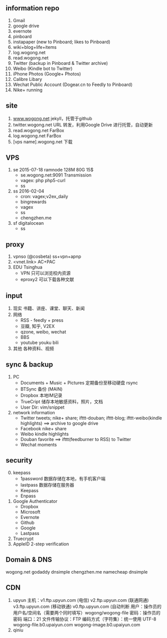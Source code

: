 ## information repo
1. Gmail
2. google drive
2. evernote
3. pinboard
4. instapaper (new to Pinboard; likes to Pinboard)
4. wiki+blog+life+items
5. log.wogong.net
6. read.wogong.net
7. Twitter (backup in Pinboard & Twitter archive)
8. Weibo (Kindle bot to Twitter)
9. iPhone Photos (Google+ Photos)
10. Calibre Libary
11. Wechat Public Account (Dogear.cn to Feedly to Pinboard)
12. Nike+ running

## site
1. www.wogong.net  jekyll，托管于github
2. twitter.wogong.net URL 转发，利用Google Drive 进行托管，自动更新
3. read.wogong.net FarBox
4. log.wogong.net FarBox
5. [vps name].wogong.net 下载

## VPS
1. se 2015-07-18 ramnode 128M 80G 15$
    - se.wogong.net:9091 Transmission
    - vagex: php php5-curl
    - ss
2. ss 2016-02-04
    - cron: vagex;v2ex_daily
    - bingrewards
    - vagex
    - ss
    - chengzhen.me
3. sf digitalocean
    - ss

## proxy
1. vpnso (@cosbeta) ss+vpn+apnp
2. <vnet.link> AC+PAC
3. EDU Tsinghua  
    * VPN 只可以浏览校内资源
    * eproxy2 可以下载各种文献

## input
1. 现实
   书籍、讲座、课堂、聊天、新闻
2. 网络
      - RSS - feedly + press
      - 豆瓣, 知乎, V2EX
      - qzone, weibo, wechat
      - BBS
      - youtube youku bili
3. 其他
   各种资料、视频

## sync & backup
1. PC
      - Documents + Music + Pictures 定期备份至移动硬盘 rsync
      - BTSync 备份 (MAIN)
      - Dropbox 本地IM记录
      - TrueCript 储存本地敏感资料，照片，文档
      - User Dir: vim/snippet
2. network information
      - Twitter tweets; nike+ share; ifttt-douban; ifttt-blog; ifttt-weibo(kindle highlights) ==> archive to google drive
      - Facebook nike+ share
      - Weibo kindle highlights
      - Douban favorite ==> ifttt(feedburner to RSS) to Twitter
      - Wechat moments


## security
0. keepass
   - 1password 数据存储在本地，有手机客户端
   - lastpass 数据存储在服务器
   - Keepass
   - Enpass
1. Google Authenticator
    - Dropbox
    - Microsoft
    - Evernote
    - Github
    - Google
    - Lastpass
2. Truecrypt
3. AppleID 2-step verification

## Domain & DNS
wogong.net godaddy dnsimple
chengzhen.me namecheap dnsimple

## CDN
1. upyun
主机：v1.ftp.upyun.com (电信) v2.ftp.upyun.com (联通网通) v3.ftp.upyun.com (移动铁通) v0.ftp.upyun.com (自动判断
用户：操作员的用户名/空间名（需要两个同时填写）wogong/wogong-file
密码：操作员的密码
端口：21
文件传输协议：FTP
编码方式（字符集）：统一使用 UTF-8
 wogong-file.b0.upaiyun.com
 wogong-image.b0.upaiyun.com
2. qiniu